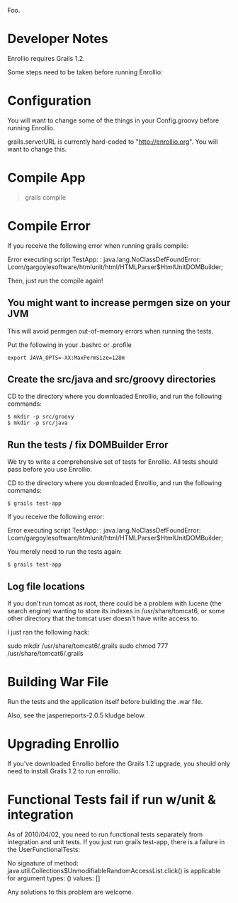 Foo.
# Developer Notes

Enrollio requires Grails 1.2.

Some steps need to be taken before running Enrollio:

# Configuration

You will want to change some of the things in your Config.groovy before running
Enrollio.

grails.serverURL is currently hard-coded to "http://enrollio.org".  You will want
to change this.

# Compile App

> grails compile

# Compile Error

If you receive the following error when running grails compile:

  Error executing script TestApp: : java.lang.NoClassDefFoundError: 
  Lcom/gargoylesoftware/htmlunit/html/HTMLParser$HtmlUnitDOMBuilder;

Then, just run the compile again!

## You might want to increase permgen size on your JVM

This will avoid permgen out-of-memory errors when running the tests.

Put the following in your .bashrc or .profile

    export JAVA_OPTS=-XX:MaxPermSize=128m

## Create the src/java and src/groovy directories

CD to the directory where you downloaded Enrollio, and run the following commands:
  
    $ mkdir -p src/groovy
    $ mkdir -p src/java

## Run the tests / fix DOMBuilder Error

We try to write a comprehensive set of tests for Enrollio.
All tests should pass before you use Enrollio.

CD to the directory where you downloaded Enrollio, and run the following commands:

    $ grails test-app

If you receive the following error:

  Error executing script TestApp: : java.lang.NoClassDefFoundError: 
  Lcom/gargoylesoftware/htmlunit/html/HTMLParser$HtmlUnitDOMBuilder;

You merely need to run the tests again:

    $ grails test-app

## Log file locations

If you don't run tomcat as root, there could be a problem with lucene (the search engine)
wanting to store its indexes in /usr/share/tomcat6, or some other directory that the 
tomcat user doesn't have write access to.

I just ran the following hack:

  sudo mkdir /usr/share/tomcat6/.grails 
  sudo chmod 777 /usr/share/tomcat6/.grails

# Building War File

Run the tests and the application itself before building the .war file.

Also, see the jasperreports-2.0.5 kludge below.

# Upgrading Enrollio

If you've downloaded Enrollio before the Grails 1.2 upgrade, you should
only need to install Grails 1.2 to run enrollio.

# Functional Tests fail if run w/unit & integration

As of 2010/04/02, you need to run functional tests separately from integration and
unit tests.  If you just run grails test-app, there is a failure in the UserFunctionalTests:

  No signature of method: java.util.Collections$UnmodifiableRandomAccessList.click() is 
  applicable for argument types: () values: []

Any solutions to this problem are welcome.

